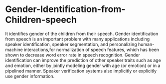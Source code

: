 # Gender-Identification-from-Children-speech
It identifies gender of the children from their speech.
Gender identification from speech is an important problem with many
applications including speaker identification, speaker segmentation, and
personalizing human-machine interactions,for normalization of speech features, which has been shown to decrease word
error rate in speech recognition. Gender identification can improve the
prediction of other speaker traits such as age and emotion, either by jointly
modeling gender with age (or emotion) or in a pipelined manner. Speaker
verification systems also implicitly or explicitly use gender information.
